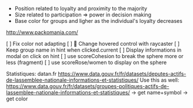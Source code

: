 - Position related to loyalty and proximity to the majority
- Size related to participation => power in decision making
- Base color for groups and ligher as the individual's loyalty decreases

http://www.packomania.com/

[ ] Fix color not adapting
[ ] 🚩 Change hovered control with raycaster
[ ] Keep group name in hint when clicked.current
[ ] Display informations in modal on click on hint
[ ] use scoreCohesion to break the sphere more or less (fragment)
[ ] use scoreRose/women to display on the sphere

Statistiques:
datan.fr
https://www.data.gouv.fr/fr/datasets/deputes-actifs-de-lassemblee-nationale-informations-et-statistiques/
Use this as well:
https://www.data.gouv.fr/fr/datasets/groupes-politiques-actifs-de-lassemblee-nationale-informations-et-statistiques/
-> get name+symbol
-> get color
